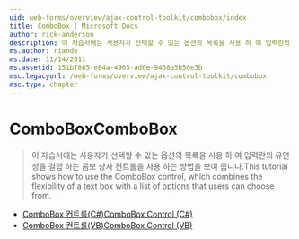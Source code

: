 ```yaml
---
uid: web-forms/overview/ajax-control-toolkit/combobox/index
title: ComboBox | Microsoft Docs
author: rick-anderson
description: 이 자습서에는 사용자가 선택할 수 있는 옵션의 목록을 사용 하 여 입력란의 유연성을 결합 하는 콤보 상자 컨트롤을 사용 하는 방법을 보여 줍니다.
ms.author: riande
ms.date: 11/14/2011
ms.assetid: 151b7865-e84a-4965-ad0e-9468a5b50e3b
msc.legacyurl: /web-forms/overview/ajax-control-toolkit/combobox
msc.type: chapter
---
```

<a name="combobox"></a><span data-ttu-id="aea2f-103">ComboBox</span><span class="sxs-lookup"><span data-stu-id="aea2f-103">ComboBox</span></span>
====================
> <span data-ttu-id="aea2f-104">이 자습서에는 사용자가 선택할 수 있는 옵션의 목록을 사용 하 여 입력란의 유연성을 결합 하는 콤보 상자 컨트롤을 사용 하는 방법을 보여 줍니다.</span><span class="sxs-lookup"><span data-stu-id="aea2f-104">This tutorial shows how to use the ComboBox control, which combines the flexibility of a text box with a list of options that users can choose from.</span></span>


- [<span data-ttu-id="aea2f-105">ComboBox 컨트롤(C#)</span><span class="sxs-lookup"><span data-stu-id="aea2f-105">ComboBox Control (C#)</span></span>](how-do-i-use-the-combobox-control-cs.md)
- [<span data-ttu-id="aea2f-106">ComboBox 컨트롤(VB)</span><span class="sxs-lookup"><span data-stu-id="aea2f-106">ComboBox Control (VB)</span></span>](how-do-i-use-the-combobox-control-vb.md)
